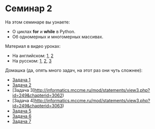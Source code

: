 # Семинар 2

На этом семинаре вы узнаете:
 - О циклах **for** и **while** в Python.
 - Об одномерных и многомерных массивах.

Материал в видео уроках:
 - На английском: [1](https://www.youtube.com/watch?v=nPgrEQpuec4&list=PLDrmKwRSNx7LSwH9FcFmWyHRr7W-UkbNT&index=10), [2](https://www.youtube.com/watch?v=7_oFHc44zFs&index=16&list=PLDrmKwRSNx7LSwH9FcFmWyHRr7W-UkbNT)
 - На русском: [1](https://www.youtube.com/watch?v=7D4azTSKAwg), [2](https://www.youtube.com/watch?v=iRZsMSvAVm8), [3](https://www.youtube.com/watch?v=z7oT_0WN2Bg)
 
Домашка (да, опять много задач, на этот раз они чуть сложнее):
 - [Задача 1](http://informatics.mccme.ru/mod/statements/view.php?id=280)
 - [Задача 2](http://informatics.mccme.ru/mod/statements/view3.php?id=280&chapterid=339)
 - [Задача 3]http://informatics.mccme.ru/mod/statements/view3.php?id=249&chapterid=3062)
 - [Задача 4]http://informatics.mccme.ru/mod/statements/view3.php?id=249&chapterid=3063)
 - [Задача 5](http://informatics.mccme.ru/mod/statements/view3.php?id=2741&chapterid=3166)
 - [Задача 6](http://codeforces.com/problemset/problem/158/A)
 - [Задача 7](http://codeforces.com/problemset/problem/231/A)